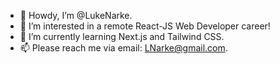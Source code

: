 - 👋 Howdy, I’m @LukeNarke.
- 👀 I’m interested in a remote React-JS Web Developer career!
- 🌱 I’m currently learning Next.js and Tailwind CSS.
- 📫 Please reach me via email: LNarke@gmail.com.

<!---
LukeNarke/LukeNarke is a ✨ special ✨ repository because its `README.md` (this file) appears on your GitHub profile.
You can click the Preview link to take a look at your changes.
--->
